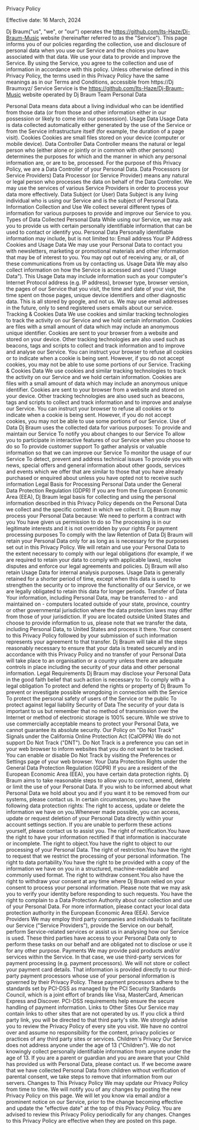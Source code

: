 Privacy Policy

Effective date: 16 March, 2024

Dj Braum("us", "we", or "our") operates the https://github.com/Its-Haze/Dj-Braum-Music website (hereinafter referred to as the "Service"). This page informs you of our policies regarding the collection, use and disclosure of personal data when you use our Service and the choices you have associated with that data. We use your data to provide and improve the Service. By using the Service, you agree to the collection and use of information in accordance with this policy. Unless otherwise defined in this Privacy Policy, the terms used in this Privacy Policy have the same meanings as in our Terms and Conditions, accessible from https://Dj Braumxyz/
Service
Service is the https://github.com/Its-Haze/Dj-Braum-Music website operated by Dj Braum Team
Personal Data

Personal Data means data about a living individual who can be identified from those data (or from those and other information either in our possession or likely to come into our possession).
Usage Data
Usage Data is data collected automatically either generated by the use of the Service or from the Service infrastructure itself (for example, the duration of a page visit).
Cookies
Cookies are small files stored on your device (computer or mobile device).
Data Controller
Data Controller means the natural or legal person who (either alone or jointly or in common with other persons) determines the purposes for which and the manner in which any personal information are, or are to be, processed. For the purpose of this Privacy Policy, we are a Data Controller of your Personal Data.
Data Processors (or Service Providers)
Data Processor (or Service Provider) means any natural or legal person who processes the data on behalf of the Data Controller. We may use the services of various Service Providers in order to process your data more effectively.
Data Subject (or User)
Data Subject is any living individual who is using our Service and is the subject of Personal Data.
Information Collection and Use
We collect several different types of information for various purposes to provide and improve our Service to you. Types of Data Collected Personal Data While using our Service, we may ask you to provide us with certain personally identifiable information that can be used to contact or identify you.
Personal Data
Personally identifiable information may include, but is not limited to: Email address Your IP Address Cookies and Usage Data We may use your Personal Data to contact you with newsletters, marketing or promotional materials and other information that may be of interest to you. You may opt out of receiving any, or all, of these communications from us by contacting us. Usage Data We may also collect information on how the Service is accessed and used ("Usage Data"). This Usage Data may include information such as your computer's Internet Protocol address (e.g. IP address), browser type, browser version, the pages of our Service that you visit, the time and date of your visit, the time spent on those pages, unique device identifiers and other diagnostic data. This is all stored by google, and not us. We may use email addresses in the future, only to send registered users emails about our service.
Tracking & Cookies
Data We use cookies and similar tracking technologies to track the activity on our Service and we hold certain information. Cookies are files with a small amount of data which may include an anonymous unique identifier. Cookies are sent to your browser from a website and stored on your device. Other tracking technologies are also used such as beacons, tags and scripts to collect and track information and to improve and analyse our Service. You can instruct your browser to refuse all cookies or to indicate when a cookie is being sent. However, if you do not accept cookies, you may not be able to use some portions of our Service.
Tracking & Cookies Data
We use cookies and similar tracking technologies to track the activity on our Service and we hold certain information. Cookies are files with a small amount of data which may include an anonymous unique identifier. Cookies are sent to your browser from a website and stored on your device. Other tracking technologies are also used such as beacons, tags and scripts to collect and track information and to improve and analyse our Service. You can instruct your browser to refuse all cookies or to indicate when a cookie is being sent. However, if you do not accept cookies, you may not be able to use some portions of our Service.
Use of Data
Dj Braum uses the collected data for various purposes: To provide and maintain our Service To notify you about changes to our Service To allow you to participate in interactive features of our Service when you choose to do so To provide customer support To gather analysis or valuable information so that we can improve our Service To monitor the usage of our Service To detect, prevent and address technical issues To provide you with news, special offers and general information about other goods, services and events which we offer that are similar to those that you have already purchased or enquired about unless you have opted not to receive such information Legal Basis for Processing Personal Data under the General Data Protection Regulation (GDPR) If you are from the European Economic Area (EEA), Dj Braum legal basis for collecting and using the personal information described in this Privacy Policy depends on the Personal Data we collect and the specific context in which we collect it. Dj Braum may process your Personal Data because: We need to perform a contract with you You have given us permission to do so The processing is in our legitimate interests and it is not overridden by your rights For payment processing purposes To comply with the law
Retention of Data
Dj Braum will retain your Personal Data only for as long as is necessary for the purposes set out in this Privacy Policy. We will retain and use your Personal Data to the extent necessary to comply with our legal obligations (for example, if we are required to retain your data to comply with applicable laws), resolve disputes and enforce our legal agreements and policies. Dj Braum will also retain Usage Data for internal analysis purposes. Usage Data is generally retained for a shorter period of time, except when this data is used to strengthen the security or to improve the functionality of our Service, or we are legally obligated to retain this data for longer periods.
Transfer of Data
Your information, including Personal Data, may be transferred to - and maintained on - computers located outside of your state, province, country or other governmental jurisdiction where the data protection laws may differ from those of your jurisdiction. If you are located outside United States and choose to provide information to us, please note that we transfer the data, including Personal Data, to United States and process it there. Your consent to this Privacy Policy followed by your submission of such information represents your agreement to that transfer. Dj Braum will take all the steps reasonably necessary to ensure that your data is treated securely and in accordance with this Privacy Policy and no transfer of your Personal Data will take place to an organisation or a country unless there are adequate controls in place including the security of your data and other personal information.
Legal Requirements
Dj Braum may disclose your Personal Data in the good faith belief that such action is necessary to: To comply with a legal obligation To protect and defend the rights or property of Dj Braum To prevent or investigate possible wrongdoing in connection with the Service To protect the personal safety of users of the Service or the public To protect against legal liability
Security of Data
The security of your data is important to us but remember that no method of transmission over the Internet or method of electronic storage is 100% secure. While we strive to use commercially acceptable means to protect your Personal Data, we cannot guarantee its absolute security. Our Policy on "Do Not Track" Signals under the California Online Protection Act (CalOPPA) We do not support Do Not Track ("DNT"). Do Not Track is a preference you can set in your web browser to inform websites that you do not want to be tracked. You can enable or disable Do Not Track by visiting the Preferences or Settings page of your web browser. Your Data Protection Rights under the General Data Protection Regulation (GDPR) If you are a resident of the European Economic Area (EEA), you have certain data protection rights. Dj Braum aims to take reasonable steps to allow you to correct, amend, delete or limit the use of your Personal Data. If you wish to be informed about what Personal Data we hold about you and if you want it to be removed from our systems, please contact us. In certain circumstances, you have the following data protection rights: The right to access, update or delete the information we have on you.Whenever made possible, you can access, update or request deletion of your Personal Data directly within your account settings section. If you are unable to perform these actions yourself, please contact us to assist you. The right of rectification.You have the right to have your information rectified if that information is inaccurate or incomplete. The right to object.You have the right to object to our processing of your Personal Data. The right of restriction.You have the right to request that we restrict the processing of your personal information. The right to data portability.You have the right to be provided with a copy of the information we have on you in a structured, machine-readable and commonly used format. The right to withdraw consent.You also have the right to withdraw your consent at any time where Dj Braum relied on your consent to process your personal information. Please note that we may ask you to verify your identity before responding to such requests. You have the right to complain to a Data Protection Authority about our collection and use of your Personal Data. For more information, please contact your local data protection authority in the European Economic Area (EEA).
Service Providers
We may employ third party companies and individuals to facilitate our Service ("Service Providers"), provide the Service on our behalf, perform Service-related services or assist us in analysing how our Service is used. These third parties have access to your Personal Data only to perform these tasks on our behalf and are obligated not to disclose or use it for any other purpose.
Payments
We may provide paid products and/or services within the Service. In that case, we use third-party services for payment processing (e.g. payment processors). We will not store or collect your payment card details. That information is provided directly to our third-party payment processors whose use of your personal information is governed by their Privacy Policy. These payment processors adhere to the standards set by PCI-DSS as managed by the PCI Security Standards Council, which is a joint effort of brands like Visa, MasterCard, American Express and Discover. PCI-DSS requirements help ensure the secure handling of payment information.
Links to Other Sites
Our Service may contain links to other sites that are not operated by us. If you click a third party link, you will be directed to that third party's site. We strongly advise you to review the Privacy Policy of every site you visit. We have no control over and assume no responsibility for the content, privacy policies or practices of any third party sites or services.
Children's Privacy
Our Service does not address anyone under the age of 13 ("Children"). We do not knowingly collect personally identifiable information from anyone under the age of 13. If you are a parent or guardian and you are aware that your Child has provided us with Personal Data, please contact us. If we become aware that we have collected Personal Data from children without verification of parental consent, we take steps to remove that information from our servers.
Changes to This Privacy Policy
We may update our Privacy Policy from time to time. We will notify you of any changes by posting the new Privacy Policy on this page. We will let you know via email and/or a prominent notice on our Service, prior to the change becoming effective and update the "effective date" at the top of this Privacy Policy. You are advised to review this Privacy Policy periodically for any changes. Changes to this Privacy Policy are effective when they are posted on this page.
